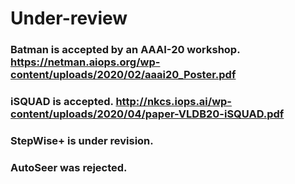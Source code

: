 # Under-review


### Batman is accepted by an AAAI-20 workshop. https://netman.aiops.org/wp-content/uploads/2020/02/aaai20_Poster.pdf
### iSQUAD is accepted. http://nkcs.iops.ai/wp-content/uploads/2020/04/paper-VLDB20-iSQUAD.pdf
### StepWise+ is under revision.
### AutoSeer was rejected.

